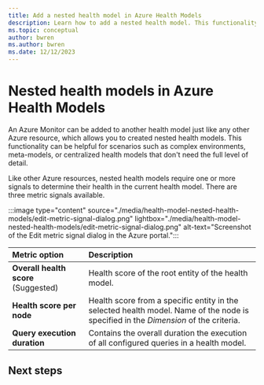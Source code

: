 ```yaml
---
title: Add a nested health model in Azure Health Models
description: Learn how to add a nested health model. This functionality can be helpful for some scenarios such as complex environments, meta-models, or centralized health models that don’t need the full level of detail.
ms.topic: conceptual
author: bwren
ms.author: bwren
ms.date: 12/12/2023
---
```


# Nested health models in Azure Health Models

An Azure Monitor can be added to another health model just like any other Azure resource, which allows you to created nested health models. This functionality can be helpful for scenarios such as complex environments, meta-models, or centralized health models that don't need the full level of detail.

Like other Azure resources, nested health models require one or more signals to determine their health in the current health model. There are three metric signals available.

   :::image type="content" source="./media/health-model-nested-health-models/edit-metric-signal-dialog.png" lightbox="./media/health-model-nested-health-models/edit-metric-signal-dialog.png" alt-text="Screenshot of the Edit metric signal dialog in the Azure portal.":::


| Metric option | Description |
|:-------|:------------|
| **Overall health score** (Suggested) | Health score of the root entity of the health model. |
| **Health score per node** | Health score from a specific entity in the selected health model. Name of the node is specified in the _Dimension_ of the criteria. |
| **Query execution duration** | Contains the overall duration the execution of all configured queries in a health model. |


## Next steps

